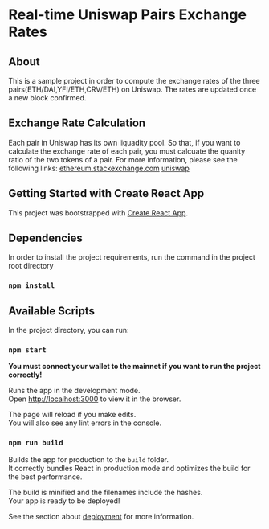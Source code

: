 # Real-time Uniswap Pairs Exchange Rates

## About

This is a sample project in order to compute the exchange rates of the three pairs(ETH/DAI,YFI/ETH,CRV/ETH) on Uniswap.
The rates are updated once a new block confirmed.

## Exchange Rate Calculation
Each pair in Uniswap has its own liquadity pool. 
So that, if you want to calculate the exchange rate of each pair, you must calcuate the quanity ratio of the two tokens of a pair.
For more information, please see the following links:
[ethereum.stackexchange.com](https://ethereum.stackexchange.com/questions/83701/how-to-infer-token-price-from-ethereum-blockchain-uniswap-data)
[uniswap](https://uniswap.org/faq/)


## Getting Started with Create React App

This project was bootstrapped with [Create React App](https://github.com/facebook/create-react-app).

## Dependencies

In order to install the project requirements, run the command in the project root directory

### `npm install`

## Available Scripts

In the project directory, you can run:

### `npm start`

**You must connect your wallet to the mainnet if you want to run the project correctly!**

Runs the app in the development mode.\
Open [http://localhost:3000](http://localhost:3000) to view it in the browser.

The page will reload if you make edits.\
You will also see any lint errors in the console.

### `npm run build`

Builds the app for production to the `build` folder.\
It correctly bundles React in production mode and optimizes the build for the best performance.

The build is minified and the filenames include the hashes.\
Your app is ready to be deployed!

See the section about [deployment](https://facebook.github.io/create-react-app/docs/deployment) for more information.



